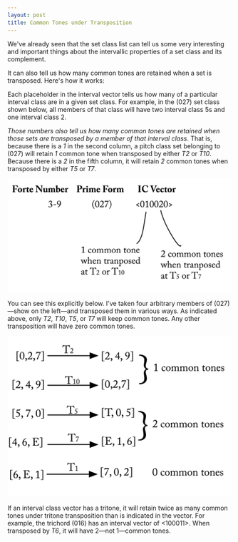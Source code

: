 ```yaml
---
layout: post
title: Common Tones under Transposition
---
```


We've already seen that the set class list can tell us some very interesting and important things about the intervallic properties of a set class and its complement.

It can also tell us how many common tones are retained when a set is transposed. Here's how it works:

Each placeholder in the interval vector tells us how many of a particular interval class are in a given set class. For example, in the (027) set class shown below, all members of that class will have two interval class 5s and one interval class 2.

_Those numbers also tell us how many common tones are retained when those sets are transposed by a member of that interval class_. That is, because there is a _1_ in the second column, a pitch class set belonging to (027) will retain _1_ common tone when transposed by either _T2_ or _T10_. Because there is a _2_ in the fifth column, it will retain _2_ common tones when transposed by either _T5_ or _T7_.

![](Graphics/postTonal/commonTonesUnderTransposition.png)

You can see this explicitly below. I've taken four arbitrary members of (027)—show on the left—and transposed them in various ways. As indicated above, only _T2_, _T10_, _T5_, or _T7_ will keep common tones. Any other transposition will have zero common tones.

![](Graphics/postTonal/commonTonesUnderTransposition2.png)

If an interval class vector has a tritone, it will retain twice as many common tones under tritone transposition than is indicated in the vector. For example, the trichord (016) has an interval vector of <100011>. When transposed by _T6_, it will have 2—not 1—common tones.
